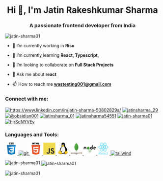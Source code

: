 <h1 align="center">Hi 👋, I'm Jatin Rakeshkumar Sharma</h1>
<h3 align="center">A passionate frontend developer from India</h3>

<p align="left"> <img src="https://komarev.com/ghpvc/?username=jatin-sharma01&label=Profile%20views&color=0e75b6&style=flat" alt="jatin-sharma01" /> </p>

- 🔭 I’m currently working in **Riso**

- 🌱 I’m currently learning **React, Typescript,**

- 👯 I’m looking to collaborate on **Full Stack Projects**

- 💬 Ask me about **react**

- 📫 How to reach me **wastesting001@gmail.com**

<h3 align="left">Connect with me:</h3>
<p align="left">
<a href="https://linkedin.com/in/https://www.linkedin.com/in/jatin-sharma-50802829a/" target="blank"><img align="center" src="https://raw.githubusercontent.com/rahuldkjain/github-profile-readme-generator/master/src/images/icons/Social/linked-in-alt.svg" alt="https://www.linkedin.com/in/jatin-sharma-50802829a/" height="30" width="40" /></a>
<a href="https://instagram.com/jatinsharma_29" target="blank"><img align="center" src="https://raw.githubusercontent.com/rahuldkjain/github-profile-readme-generator/master/src/images/icons/Social/instagram.svg" alt="jatinsharma_29" height="30" width="40" /></a>
<a href="https://medium.com/@obsidian001" target="blank"><img align="center" src="https://raw.githubusercontent.com/rahuldkjain/github-profile-readme-generator/master/src/images/icons/Social/medium.svg" alt="@obsidian001" height="30" width="40" /></a>
<a href="https://www.codechef.com/users/jatinsharma_01" target="blank"><img align="center" src="https://cdn.jsdelivr.net/npm/simple-icons@3.1.0/icons/codechef.svg" alt="jatinsharma_01" height="30" width="40" /></a>
<a href="https://www.hackerrank.com/jatinsharma54551" target="blank"><img align="center" src="https://raw.githubusercontent.com/rahuldkjain/github-profile-readme-generator/master/src/images/icons/Social/hackerrank.svg" alt="jatinsharma54551" height="30" width="40" /></a>
<a href="https://www.leetcode.com/jatin-sharma01" target="blank"><img align="center" src="https://raw.githubusercontent.com/rahuldkjain/github-profile-readme-generator/master/src/images/icons/Social/leet-code.svg" alt="jatin-sharma01" height="30" width="40" /></a>
<a href="https://discord.gg/hjrScNYVEy" target="blank"><img align="center" src="https://raw.githubusercontent.com/rahuldkjain/github-profile-readme-generator/master/src/images/icons/Social/discord.svg" alt="hjrScNYVEy" height="30" width="40" /></a>
</p>

<h3 align="left">Languages and Tools:</h3>
<p align="left"> <a href="https://www.w3schools.com/css/" target="_blank" rel="noreferrer"> <img src="https://raw.githubusercontent.com/devicons/devicon/master/icons/css3/css3-original-wordmark.svg" alt="css3" width="40" height="40"/> </a> <a href="https://git-scm.com/" target="_blank" rel="noreferrer"> <img src="https://www.vectorlogo.zone/logos/git-scm/git-scm-icon.svg" alt="git" width="40" height="40"/> </a> <a href="https://www.w3.org/html/" target="_blank" rel="noreferrer"> <img src="https://raw.githubusercontent.com/devicons/devicon/master/icons/html5/html5-original-wordmark.svg" alt="html5" width="40" height="40"/> </a> <a href="https://developer.mozilla.org/en-US/docs/Web/JavaScript" target="_blank" rel="noreferrer"> <img src="https://raw.githubusercontent.com/devicons/devicon/master/icons/javascript/javascript-original.svg" alt="javascript" width="40" height="40"/> </a> <a href="https://www.linux.org/" target="_blank" rel="noreferrer"> <img src="https://raw.githubusercontent.com/devicons/devicon/master/icons/linux/linux-original.svg" alt="linux" width="40" height="40"/> </a> <a href="https://www.mongodb.com/" target="_blank" rel="noreferrer"> <img src="https://raw.githubusercontent.com/devicons/devicon/master/icons/mongodb/mongodb-original-wordmark.svg" alt="mongodb" width="40" height="40"/> </a> <a href="https://nodejs.org" target="_blank" rel="noreferrer"> <img src="https://raw.githubusercontent.com/devicons/devicon/master/icons/nodejs/nodejs-original-wordmark.svg" alt="nodejs" width="40" height="40"/> </a> <a href="https://reactjs.org/" target="_blank" rel="noreferrer"> <img src="https://raw.githubusercontent.com/devicons/devicon/master/icons/react/react-original-wordmark.svg" alt="react" width="40" height="40"/> </a> <a href="https://tailwindcss.com/" target="_blank" rel="noreferrer"> <img src="https://www.vectorlogo.zone/logos/tailwindcss/tailwindcss-icon.svg" alt="tailwind" width="40" height="40"/> </a> </p>

<p><img align="left" src="https://github-readme-stats.vercel.app/api/top-langs?username=jatin-sharma01&show_icons=true&locale=en&layout=compact" alt="jatin-sharma01" /></p>

<p>&nbsp;<img align="center" src="https://github-readme-stats.vercel.app/api?username=jatin-sharma01&show_icons=true&locale=en" alt="jatin-sharma01" /></p>

<p><img align="center" src="https://github-readme-streak-stats.herokuapp.com/?user=jatin-sharma01&" alt="jatin-sharma01" /></p>

